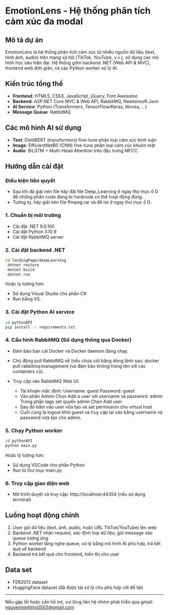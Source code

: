 # EmotionLens - Hệ thống phân tích cảm xúc đa modal

## Mô tả dự án
EmotionLens là hệ thống phân tích cảm xúc từ nhiều nguồn dữ liệu (text, hình ảnh, audio) trên mạng xã hội (TikTok, YouTube, v.v.), sử dụng các mô hình học sâu hiện đại. Hệ thống gồm backend .NET (Web API & MVC), frontend web đơn giản, và các Python worker xử lý AI.

## Kiến trúc tổng thể
- **Frontend**: HTML5, CSS3, JavaScript, jQuery, Font Awesome
- **Backend**: ASP.NET Core MVC & Web API, RabbitMQ, Newtonsoft.Json
- **AI Service**: Python (Transformers, TensorFlow/Keras, librosa, ...)
- **Message Queue**: RabbitMQ

## Các mô hình AI sử dụng
- **Text**: DistilBERT (transformers) fine-tune phân loại cảm xúc bình luận
- **Image**: EfficientNetB0 (CNN) fine-tune phân loại cảm xúc khuôn mặt
- **Audio**: BiLSTM + Multi-Head Attention trên đặc trưng MFCC

## Hướng dẫn cài đặt

### Điều kiện tiên quyết
- Sau khi đã giải nén file hãy đặt file Deep_Learning ở ngay thư mục ổ D để những phần code đang bị hardcode có thể hoạt động đúng.
- Tương tự, hãy giải nén file ffmpeg.rar và để nó ở ngay thư mục ổ D.

### 1. Chuẩn bị môi trường
- Cài đặt .NET 9.0.100
- Cài đặt Python 3.10.9
- Cài đặt RabbitMQ server

### 2. Cài đặt backend .NET
```sh
cd landingPage/deepLearning
 dotnet restore
 dotnet build
 dotnet run
```
Hoặc lý tưởng hơn:
- Sử dụng Visual Studio cho phần C#
- Run bằng VS.
### 3. Cài đặt Python AI service
```sh
cd pythonAPI
pip install -r requirements.txt
```

### 4. Cấu hình RabbitMQ (Sử dụng thông qua Docker)
- Đảm bảo bạn cài Docker và Docker daemon đang chạy.
- Chủ động pull RabbitMQ về (nếu chưa có) bằng dòng lệnh sau:
docker pull rabbitmq:management (và đảm bảo không trùng tên với các containers cũ).

- Truy cập vào RabbitMQ Web UI:
    - Tài khoản mặc định:
        Username: guest
        Password: guest
    - Vào phần Admin
        Chọn Add a user với username và password: admin
        Trong phần tags set quyền admin
        Chọn Add user
    - Sau đó bấm vào user vừa tạo và set permission cho virtual host
    - Cuối cùng là logout khỏi guest và truy cập lại vào bằng username và password vừa tạo cho admin.

### 5. Chạy Python worker
```sh
cd pythonAPI
python main.py
```
Hoặc lý tưởng hơn:
- Sử dụng VSCode cho phần Python
- Run từ thư mục main.py
### 6. Truy cập giao diện web
- Mở trình duyệt và truy cập: http://localhost:44354 (nếu sử dụng terminal)

## Luồng hoạt động chính
1. User gửi dữ liệu (text, ảnh, audio, hoặc URL TikTok/YouTube) lên web
2. Backend .NET nhận request, xác định loại dữ liệu, gửi message vào queue tương ứng
3. Python worker lắng nghe queue, xử lý bằng mô hình AI phù hợp, trả kết quả về backend
4. Backend trả kết quả cho frontend, hiển thị cho user

## Data set
- FER2013 dataset
- HuggingFace dataset (đã được tái xử lý cho phù hợp với đề tài)

---

Nếu gặp lỗi hoặc cần hỗ trợ, vui lòng liên hệ nhóm phát triển qua gmail: nguyenminhtho0503@gmail.com

